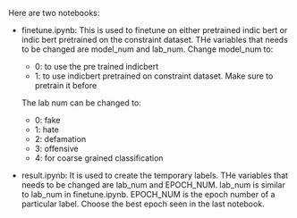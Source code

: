 Here are two notebooks:
- finetune.ipynb: This is used to finetune on either pretrained indic bert or indic bert pretrained on the constraint dataset. THe variables that needs to be changed are model_num and lab_num. Change model_num to:
    - 0: to use the pre trained indicbert
    - 1: to use indicbert pretrained on constraint dataset. Make sure to pretrain it before 
  
  The lab num can be changed to:
    - 0: fake
    - 1: hate
    - 2: defamation
    - 3: offensive
    - 4: for coarse grained classification
- result.ipynb: It is used to create the temporary labels. THe variables that needs to be changed are       lab_num and EPOCH_NUM. lab_num is similar to lab_num in finetune.ipynb. EPOCH_NUM is the epoch number of a particular label. Choose the best epoch seen in the last notebook.